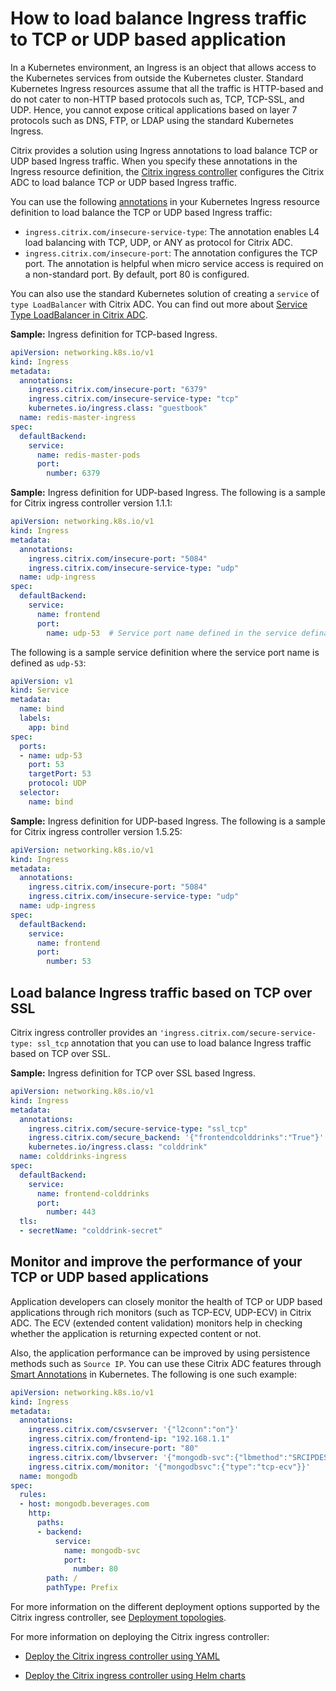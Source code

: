 # How to load balance Ingress traffic to TCP or UDP based application

In a Kubernetes environment, an Ingress is an object that allows access to the Kubernetes services from outside the Kubernetes cluster. Standard Kubernetes Ingress resources assume that all the traffic is HTTP-based and do not cater to non-HTTP based protocols such as, TCP, TCP-SSL, and UDP. Hence, you cannot expose critical applications based on layer 7 protocols such as DNS, FTP, or LDAP using the standard Kubernetes Ingress.

Citrix provides a solution using Ingress annotations to load balance TCP or UDP based Ingress traffic. When you specify these annotations in the Ingress resource definition, the [Citrix ingress controller](https://developer-docs.citrix.com/projects/citrix-k8s-ingress-controller/en/latest/) configures the Citrix ADC to load balance TCP or UDP based Ingress traffic.

You can use the following [annotations](../configure/annotations.md) in your Kubernetes Ingress resource definition to load balance the TCP or UDP based Ingress traffic:

-  `ingress.citrix.com/insecure-service-type`: The annotation enables L4 load balancing with TCP, UDP, or ANY as protocol for Citrix ADC.
-  `ingress.citrix.com/insecure-port`: The annotation configures the TCP port. The annotation is helpful when micro service access is required on a non-standard port. By default, port 80 is configured.

You can also use the standard Kubernetes solution of creating a `service` of `type LoadBalancer`  with Citrix ADC. You can find out more about [Service Type LoadBalancer in Citrix ADC](https://developer-docs.citrix.com/projects/citrix-k8s-ingress-controller/en/latest/network/type_loadbalancer/).

**Sample:** Ingress definition for TCP-based Ingress.

```yml
apiVersion: networking.k8s.io/v1
kind: Ingress
metadata:
  annotations:
    ingress.citrix.com/insecure-port: "6379"
    ingress.citrix.com/insecure-service-type: "tcp"
    kubernetes.io/ingress.class: "guestbook"
  name: redis-master-ingress
spec:
  defaultBackend:
    service:
      name: redis-master-pods
      port:
        number: 6379
```

**Sample:** Ingress definition for UDP-based Ingress. The following is a sample for Citrix ingress controller version 1.1.1:

```yml
apiVersion: networking.k8s.io/v1
kind: Ingress
metadata:
  annotations:
    ingress.citrix.com/insecure-port: "5084"
    ingress.citrix.com/insecure-service-type: "udp"
  name: udp-ingress
spec:
  defaultBackend:
    service:
      name: frontend
      port:
        name: udp-53  # Service port name defined in the service defination
```

The following is a sample service definition where the service port name is defined as `udp-53`:

```yml
apiVersion: v1
kind: Service
metadata:
  name: bind
  labels:
    app: bind
spec:
  ports:
  - name: udp-53
    port: 53
    targetPort: 53
    protocol: UDP
  selector:
    name: bind
```

**Sample:** Ingress definition for UDP-based Ingress. The following is a sample for Citrix ingress controller version 1.5.25:

```yml
apiVersion: networking.k8s.io/v1
kind: Ingress
metadata:
  annotations:
    ingress.citrix.com/insecure-port: "5084"
    ingress.citrix.com/insecure-service-type: "udp"
  name: udp-ingress
spec:
  defaultBackend:
    service:
      name: frontend
      port:
        number: 53
```

## Load balance Ingress traffic based on TCP over SSL

Citrix ingress controller provides an `'ingress.citrix.com/secure-service-type: ssl_tcp` annotation that you can use to load balance Ingress traffic based on TCP over SSL.

**Sample:** Ingress definition for TCP over SSL based Ingress.

```yml
apiVersion: networking.k8s.io/v1
kind: Ingress
metadata:
  annotations:
    ingress.citrix.com/secure-service-type: "ssl_tcp"
    ingress.citrix.com/secure_backend: '{"frontendcolddrinks":"True"}'
    kubernetes.io/ingress.class: "colddrink"
  name: colddrinks-ingress
spec:
  defaultBackend:
    service:
      name: frontend-colddrinks
      port:
        number: 443
  tls:
  - secretName: "colddrink-secret"
```

## Monitor and improve the performance of your TCP or UDP based applications

Application developers can closely monitor the health of TCP or UDP based applications through rich monitors (such as TCP-ECV, UDP-ECV) in Citrix ADC. The ECV (extended content validation) monitors help in checking whether the
application is returning expected content or not.

Also, the application performance can be improved by using persistence methods such as `Source IP`. You can use these Citrix ADC features through [Smart Annotations](../configure/annotations.md#smart-annotations) in
Kubernetes. The following is one such example:

```yml
apiVersion: networking.k8s.io/v1
kind: Ingress
metadata:
  annotations:
    ingress.citrix.com/csvserver: '{"l2conn":"on"}'
    ingress.citrix.com/frontend-ip: "192.168.1.1"
    ingress.citrix.com/insecure-port: "80"
    ingress.citrix.com/lbvserver: '{"mongodb-svc":{"lbmethod":"SRCIPDESTIPHASH"}}'
    ingress.citrix.com/monitor: '{"mongodbsvc":{"type":"tcp-ecv"}}'
  name: mongodb
spec:
  rules:
  - host: mongodb.beverages.com
    http:
      paths:
      - backend:
          service:
            name: mongodb-svc
            port:
              number: 80
        path: /
        pathType: Prefix
```

For more information on the different deployment options supported by the Citrix ingress controller, see [Deployment topologies](https://developer-docs.citrix.com/projects/citrix-k8s-ingress-controller/en/latest/deployment-topologies/).

For more information on deploying the Citrix ingress controller:

- [Deploy the Citrix ingress controller using YAML](https://developer-docs.citrix.com/projects/citrix-k8s-ingress-controller/en/latest/deploy/deploy-cic-yaml/)

- [Deploy the Citrix ingress controller using Helm charts](https://developer-docs.citrix.com/projects/citrix-k8s-ingress-controller/en/latest/deploy/deploy-cic-helm/)
